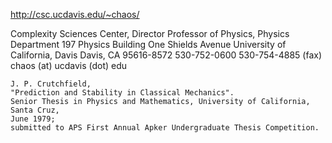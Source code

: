 

http://csc.ucdavis.edu/~chaos/

Complexity Sciences Center, Director
Professor of Physics, Physics Department
197 Physics Building
One Shields Avenue
University of California, Davis
Davis, CA 95616-8572
530-752-0600
530-754-4885 (fax)
chaos (at) ucdavis (dot) edu


```
J. P. Crutchfield, 
"Prediction and Stability in Classical Mechanics". 
Senior Thesis in Physics and Mathematics, University of California, Santa Cruz, 
June 1979; 
submitted to APS First Annual Apker Undergraduate Thesis Competition. 
```



